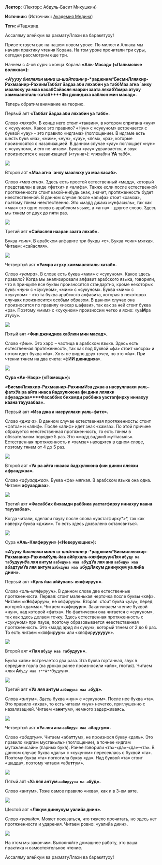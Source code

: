 **Лектор:** (Лектор:: Абдуль-Басит Микушкин)

**Источник:** (Источник:: [Академия Медина](https://web.medinaschool.org/school/))

**Теги:** #Таджвид

Ассаляму алейкум ва рахматуЛлахи ва баракятуху!


Приветствуем вас на нашем новом уроке. По милости Аллаха мы начали практику чтения Корана. На том уроке прочитали три суры, сегодня рассмотрим еще три.


Начнем с 4-ой суры с конца Корана **«Аль-Масад» («Пальмовые волокна»):**


**«*А‘уузу билляяхи мина* ш-*шайтаани* р-*раджиим*****БисмиЛляяхир-Рахмаанир-Рахиим****Таббат йадаа аби ляхабин уа табб****Маа агна `анху маалюху уа маа касаб****Сайасля нааран заата ляхаб****Уамра атуху хаммааляталь-хатаб****Фи джиидиха хаблюн мин масад».**


Теперь обратим внимание на теорию.


Первый аят **«Таббат йадаа аби ляхабин уа табб».**


Слово *«ляхаб».* В конце него стоит «танвин», в котором спрятана «нун» с «сукуном». Какое это правило? «Нун» с «сукуном» встречается с буквой «уау» - это правило «идгама» (поглощение). В идгаме есть шесть букв «йа», «мим», «нун», «уау», «лям», «ра», которые произносятся с назализацией. В данном случае «уау» поглощает «нун» с «сукуном», и его не читаем. Буква «уау» удваивается, и звук произносится с назализацией («гунна»): «ляхабин **УА** табб»**.**


![](https://medinaschool.org/files/images/2019/12/b658d7eb5ca92dee763b441997ee9524.jpg)


Второй аят **«Маа агна `анху маалюху уа маа касаб».**


Слово *«маа агна».* Здесь есть простой естественный «мадд», который представлен в виде «фатхи» и «алифа». Также если после естественной протяженности стоит какой-нибудь знак, значит, протяженность будет неестественной. В данном случае после «алифа» стоит «хамза», поэтому тянем неестественно. Это «мадд джаиз мунфасыль», так как «маа» это одно слово в арабском языке, а «агна» - другое слово. Здесь мы тянем от двух до пяти раз.


![](https://medinaschool.org/files/images/2019/12/e45f0b0cffc55a4863cc50dbb78a44f0.jpg)


Третий аят **«Сайасляя нааран заата ляхаб».**


Буква *«син»*. В арабском алфавите три буквы «с». Буква «син» мягкая. Читаем: «сайасляя».


![](https://medinaschool.org/files/images/2019/12/0b6e4eab30fb2027376a1fd057dc9621.jpg)


Четвертый аят **«Уамра атуху хаммааляталь-хатаб».**


Слово *«уамра»*. В слове есть буква «мим» с «сукуном». Какое здесь правило? Когда мы анализировали алфавит арабского языка, говорили, что в принципе все буквы произносятся стандартно, кроме некоторых букв: «нун» с «сукуном», «мим» с «сукуном». Буква «мим» с «сукуном» - это та буква арабского алфавита, которая в некоторых случаях произносится особым образом. В данном случае она произносится по правилу «изхар шафави», так как за ней стоит буква «ра». Поэтому «мим» с «сукуном» произносим четко и ясно: «уа**М**ра атуху».


![](https://medinaschool.org/files/images/2019/12/6c6cb647a488388282bb50d828b9088c.jpg)


Пятый аят «**Фии джиидиха хаблюн мин масад».**


Слово *«фии»*. Это харф – частица в арабском языке. Здесь есть естественная протяженность, так как под буквой «фа» стоит «кясра» и потом идет буква «йа». Хотя не видно двух точек, но это «йа». При чтении тянем на два счета: «ф**ИИ джиидиха**».


**![](https://medinaschool.org/files/images/2019/12/1eed4b3a90cbecf7f3fb4773d03db41b.jpg)**


**Сура «Ан-Наср» («Помощь»):**


**«БисмиЛляяхир-Рахмаанир-Рахиим****Иза джаа а насруллаахи уаль-фатх****Уа ра айта ннаса йадхулююна фи дини лляяхи афуааджаа****Фасаббих бихамди раббика уастагфирху иннахуу каана таууаабаа».**


Первый аят **«Иза джа а насруллахи уаль-фатх».**


Слово *«джа а».* В данном случае естественная протяженность: стоит «фатха» и «алиф». После «алиф» идет знак «хамза». По этой причине образуется неестественная протяженность, то есть тянем в обязательном порядке 5 раз. Это «мадд ваджиб муттасыль». Естественная протяженность и «хамза» находятся в одном слове, поэтому тянем от 4 до 5 раз.


![](https://medinaschool.org/files/images/2019/12/dd8130f80e987ed908774ec15023be59.jpg)


Второй аят «**Уа ра айта ннааса йадхулююна фии диини лляяхи афуааджаа».**


Слово *«афуааджаа».* Буква «фа» мягкая. В арабском языке она одна. Читаем **афуааджаа**»*.*  


**![](https://medinaschool.org/files/images/2019/12/e7db6f641e355a011d4c1e89c64d60a5.jpg)**


Третий аят **«Фасаббих бихамди раббика уастагфирху иннахуу каана таууаабаа».**


Когда читали, сделали паузу после слова «уастагфирху*»*, так как наверху буква «джим». То есть здесь дозволено остановиться.


**![](https://medinaschool.org/files/images/2019/12/8df68b52ac6789101550ec6b0a04dab5.jpg)**


Сура **«Аль-Кяяфируун» («Неверующие»):**


**«*А‘уузу билляяхи мина* ш-*шайтаани* р-*раджиим*****Бисмилляяхир-Рахмаанир-Рахиим****Куль йаа аййухаль-кяяфируун****Ляя а`буду ма та`будуун****Уа ляя антум `аабидуна маа а`буд****Уа ляя ана `аабидун маа `абадтум****Уа ляя антум `аабидуна маа а`буд****Лякум диинукум уа лийа диин».**


Первый аят «**Куль йаа аййухаль-кяяфируун».**


Слово *«аль-кяяфируун».* В данном слове две естественные протяженности. Первая: стоит маленькая черточка после буквы «кяф». Читаем «к**Яя**фируун», не к**я**фируун». Вторая: стоит буква «уау», перед которой «дамма». Читаем «кяфир**уу**н». Заканчиваем чтение буквой «нун», над которой «фатха». Но фактически она читается с «сукуном», так как здесь делаем точку. Здесь естественная протяженность с «сукуном» при паузе, поэтому образовывается неестественная протяженность. Это «мадд арид ли сукун», который тянем от 2 до 6 раз. То есть читаем «кяяфир**уу**н» или «кяяфир**уууууу**н».


![](https://medinaschool.org/files/images/2019/12/182feb54c36b3b56a5501c54fdde4224.jpg)


Второй аят **«Ляя а`буду маа та`будуун».**


Буква «айн» встречается два раза. Эта буква гортанная, звук в середине горла (на уроках ранее произносили «айн», глотая). Читаем «ляя **А**`буду маа т**А**`будуун».


![](https://medinaschool.org/files/images/2019/12/e57219a7e9507139b2f1e285df2437b4.jpg)


Третий аят **«Уа ляя антум `аабидуна маа а`буд».**


Слова *«антум». Здесь* буква «нун» с «сукуном». После нее буква «та». Это правило «ихва», то есть читаем «нун» нечетко, приглушенно с назализацией. Читаем «а**нн**тум», немного задерживаясь.


![](https://medinaschool.org/files/images/2019/12/d5f3a042fd615e122c40c1d5f88eb07c.jpg)


Четвертый аят **«Уа ляя ана `аабидун маа `абадтум».**


Слово *«абадтум».* Читаем «аба**тт**ум», не произнося букву «даль». Это правило «идгам мустакыль» (поглощение), а точнее «идгам мутажанисайн» (парных букв). Ранее говорили «та»-«да»-«да»-«та». В данном случае буква «даль» с «сукуном» пересеклась с буквой «та». Поэтому буква «та» поглотила букву «да». Над буквой «та» стоит «шадда», поэтому читаем «аба**тт**ум».


![](https://medinaschool.org/files/images/2019/12/c362337a9e9d03c2ef629b534de48f56.jpg)


Пятый аят «**Уа ляя антум `аабидууна ма а`буд».**


Слово «антум». Тоже самое правило «ихва», как и в 3-ем аяте.


![](https://medinaschool.org/files/images/2019/12/d16bfc4e43b8826be0880f3640e95eb9.jpg)


Шестой аят «**Лякум диинукум уалийа диин».**


Слово *«уалийа».* Может показаться, что тяжело прочитать, но здесь нет протяженности и ударения. Читаем ровно: «уалийа диин».


![](https://medinaschool.org/files/images/2019/12/22d236b9b6de6152d3f2efa65d50cd5d.jpg)


На этом мы закончим. Выполняйте домашнее работу, это ваша практика и самостоятельное чтение.


Ассаляму алейкум ва рахматуЛлахи ва баракятуху!

